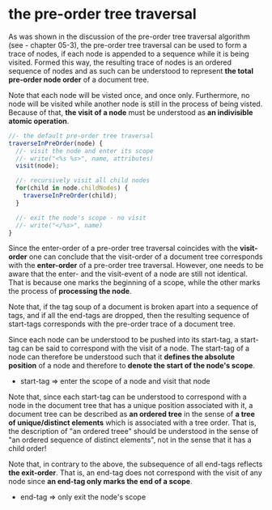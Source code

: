 
<!-- ======================================================================= -->
# the pre-order tree traversal

As was shown in the discussion of the pre-order tree traversal algorithm
(see - chapter 05-3), the pre-order tree traversal can be used to form a trace
of nodes, if each node is appended to a sequence while it is being visited.
Formed this way, the resulting trace of nodes is an ordered sequence of nodes
and as such can be understood to represent **the total pre-order node order**
of a document tree.

Note that each node will be visted once, and once only. Furthermore, no node
will be visited while another node is still in the process of being visted.
Because of that, **the visit of a node** must be understood as
**an indivisible atomic operation**.

```js
//- the default pre-order tree traversal
traverseInPreOrder(node) {
  //- visit the node and enter its scope
  //- write("<%s %s>", name, attributes)
  visit(node);

  //- recursively visit all child nodes
  for(child in node.childNodes) {
    traverseInPreOrder(child);
  }

  //- exit the node's scope - no visit
  //- write("</%s>", name)
}
```

Since the enter-order of a pre-order tree traversal coincides with the
**visit-order** one can conclude that the visit-order of a document tree
corresponds with the **enter-order** of a pre-order tree traversal.
However, one needs to be aware that the enter- and the visit-event of a
node are still not identical. That is because one marks the beginning of
a scope, while the other marks the process of **processing the node**.

Note that, if the tag soup of a document is broken apart into a sequence
of tags, and if all the end-tags are dropped, then the resulting sequence
of start-tags corresponds with the pre-order trace of a document tree.

Since each node can be understood to be pushed into its start-tag, a start-tag
can be said to correspond with the visit of a node. The start-tag of a node
can therefore be understood such that it **defines the absolute position**
of a node and therefore to **denote the start of the node's scope**.

* start-tag => enter the scope of a node and visit that node

Note that, since each start-tag can be understood to correspond with a
node in the document tree that has a unique position associated with it,
a document tree can be described as **an ordered tree** in the sense of
**a tree of unique/distinct elements** which is associated with a tree order.
That is, the description of "an ordered treee" should be understood in the
sense of "an ordered sequence of distinct elements", not in the sense that
it has a child order!

Note that, in contrary to the above, the subsequence of all end-tags reflects
**the exit-order**. That is, an end-tag does not correspond with the visit
of any node since **an end-tag only marks the end of a scope**.

* end-tag => only exit the node's scope

